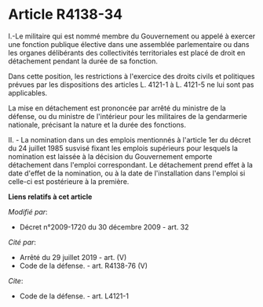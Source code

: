 # Article R4138-34

I.-Le militaire qui est nommé membre du Gouvernement ou appelé à exercer une fonction publique élective dans une assemblée
parlementaire ou dans les organes délibérants des collectivités territoriales est placé de droit en détachement pendant la
durée de sa fonction. 

Dans cette position, les restrictions à l'exercice des droits civils et politiques prévues par les dispositions des articles
L. 4121-1 à L. 4121-5 ne lui sont pas applicables. 

La mise en détachement est prononcée par arrêté du ministre de la défense, ou du ministre de l'intérieur pour les militaires
de la gendarmerie nationale, précisant la nature et la durée des fonctions.

II. - La nomination dans un des emplois mentionnés à l'article 1er du décret du 24 juillet 1985 susvisé fixant les emplois
supérieurs pour lesquels la nomination est laissée à la décision du Gouvernement emporte détachement dans l'emploi
correspondant. Le détachement prend effet à la date d'effet de la nomination, ou à la date de l'installation dans l'emploi si
celle-ci est postérieure à la première.

**Liens relatifs à cet article**

_Modifié par_:

  - Décret n°2009-1720 du 30 décembre 2009 - art. 32

_Cité par_:

  - Arrêté du 29 juillet 2019 - art. (V)
  - Code de la défense. - art. R4138-76 (V)

_Cite_:

  - Code de la défense. - art. L4121-1
